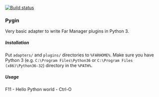 [![Build status](https://ci.appveyor.com/api/projects/status/4yvw4l3lnhilsyps/branch/master?svg=true)](https://ci.appveyor.com/project/alabuzhev/evil-programmers/branch/master)

### Pygin

Very basic adapter to write Far Manager plugins in Python 3.

##### Installation

Put `adapters/` and `plugins/` directories to `%FARHOME%`.
Make sure you have Python 3 (e.g. `C:\Program Files\Python36` or `C:\Program Files (x86)\Python36-32`) directory in the `%PATH%`.

##### Usage

F11 - Hello Python world - Ctrl-O
